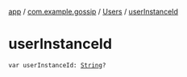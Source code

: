 [app](../../index.md) / [com.example.gossip](../index.md) / [Users](index.md) / [userInstanceId](./user-instance-id.md)

# userInstanceId

`var userInstanceId: `[`String`](https://kotlinlang.org/api/latest/jvm/stdlib/kotlin/-string/index.html)`?`
